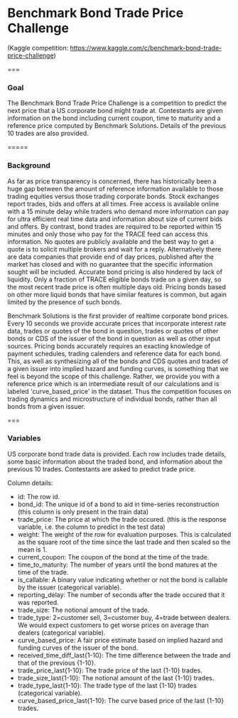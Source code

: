 # Benchmark Bond Trade Price Challenge
(Kaggle competition: https://www.kaggle.com/c/benchmark-bond-trade-price-challenge)

===
### Goal
The Benchmark Bond Trade Price Challenge is a competition to predict the next price that a US corporate bond might trade at. Contestants are given information on the bond including current coupon, time to maturity and a reference price computed by Benchmark Solutions.  Details of the previous 10 trades are also provided.  

=====
### Background

As far as price transparency is concerned, there has historically been a huge gap between the amount of reference information available to those trading equities versus those trading corporate bonds.  Stock exchanges report trades, bids and offers at all times.  Free access is available online with a 15 minute delay while traders who demand more information can pay for ultra efficient real time data and information about size of current bids and offers. By contrast, bond trades are required to be reported within 15 minutes and only those who pay for the TRACE feed can access this information.  No quotes are publicly available and the best way to get a quote is to solicit multiple brokers and wait for a reply.  Alternatively there are data companies that provide end of day prices, published after the market has closed and with no guarantee that the specific information sought will be included.  Accurate bond pricing is also hindered by lack of liquidity.  Only a fraction of TRACE eligible bonds trade on a given day, so the most recent trade price is often multiple days old.  Pricing bonds based on other more liquid bonds that have similar features is common, but again limited by the presence of such bonds.

Benchmark Solutions is the first provider of realtime corporate bond prices. Every 10 seconds we provide accurate prices that incorporate interest rate data, trades or quotes of the bond in question, trades or quotes of other bonds or CDS of the issuer of the bond in question as well as other input sources.  Pricing bonds accurately requires an exacting knowledge of payment schedules, trading calenders and reference data for each bond.  This, as well as synthesizing all of the bonds and CDS quotes and trades of a given issuer into implied hazard and funding curves, is something that we feel is beyond the scope of this challenge.  Rather, we provide you with a reference price which is an intermediate result of our calculations and is labeled 'curve_based_price'  in the dataset. Thus the competition focuses on trading dynamics and microstructure of individual bonds, rather than all bonds from a given issuer.  

===
### Variables
US corporate bond trade data is provided.  Each row includes trade details, some basic information about the traded bond, and information about the previous 10 trades.  Contestants are asked to predict trade price.

Column details:

- id: The row id.
- bond_id: The unique id of a bond to aid in time-series reconstruction (this column is only present in the train data)
- trade_price: The price at which the trade occured.  (this is the response variable, i.e. the column to predict in the test data)
- weight: The weight of the row for evaluation purposes. This is calculated as the square root of the time since the last trade and then scaled so the mean is 1.
- current_coupon: The coupon of the bond at the time of the trade.
- time_to_maturity: The number of years until the bond matures at the time of the trade.
- is_callable: A binary value indicating whether or not the bond is callable by the issuer (categorical variable).
- reporting_delay: The number of seconds after the trade occured that it was reported.
- trade_size: The notional amount of the trade.
- trade_type: 2=customer sell, 3=customer buy, 4=trade between dealers. We would expect customers to get worse prices on average than dealers (categorical variable).
- curve_based_price: A fair price estimate based on implied hazard and funding curves of the issuer of the bond.
- received_time_diff_last{1-10}: The time difference between the trade and that of the previous {1-10}.
- trade_price_last{1-10}: The trade price of the last {1-10} trades.
- trade_size_last{1-10}: The notional amount of the last {1-10} trades.
- trade_type_last{1-10}: The trade type of the last {1-10} trades (categorical variable).
- curve_based_price_last{1-10}: The curve based price of the last {1-10} trades.
